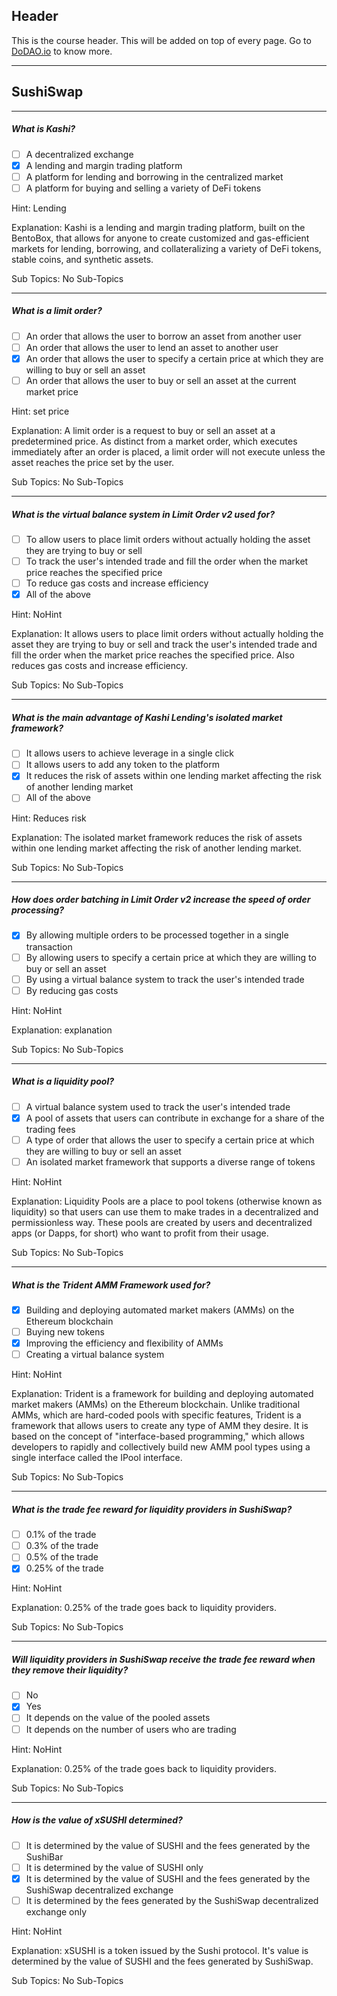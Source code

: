 ## Header
This is the course header. This will be added on top of every page. Go to [DoDAO.io](https://www.dodao.io) to know more.

 ---
 
 ## SushiSwap
 
 
---

##### What is Kashi?  

- [ ]  A decentralized exchange
- [x]  A lending and margin trading platform
- [ ]  A platform for lending and borrowing in the centralized market
- [ ]  A platform for buying and selling a variety of DeFi tokens
  
Hint: Lending
         
Explanation: Kashi is a lending and margin trading platform, built on the BentoBox, that allows for anyone to create customized and gas-efficient markets for lending, borrowing, and collateralizing a variety of DeFi tokens, stable coins, and synthetic assets.

Sub Topics: No Sub-Topics
 

---

##### What is a limit order?  

- [ ]  An order that allows the user to borrow an asset from another user
- [ ]  An order that allows the user to lend an asset to another user
- [x]  An order that allows the user to specify a certain price at which they are willing to buy or sell an asset
- [ ]  An order that allows the user to buy or sell an asset at the current market price
  
Hint: set price
         
Explanation: A limit order is a request to buy or sell an asset at a predetermined price. As distinct from a market order, which executes immediately after an order is placed, a limit order will not execute unless the asset reaches the price set by the user.

Sub Topics: No Sub-Topics
 

---

##### What is the virtual balance system in Limit Order v2 used for?  

- [ ]  To allow users to place limit orders without actually holding the asset they are trying to buy or sell
- [ ]  To track the user's intended trade and fill the order when the market price reaches the specified price
- [ ]  To reduce gas costs and increase efficiency
- [x]  All of the above
  
Hint: NoHint
         
Explanation: It allows users to place limit orders without actually holding the asset they are trying to buy or sell and track the user's intended trade and fill the order when the market price reaches the specified price. Also reduces gas costs and increase efficiency.

Sub Topics: No Sub-Topics
 

---

##### What is the main advantage of Kashi Lending's isolated market framework?  

- [ ]  It allows users to achieve leverage in a single click
- [ ]  It allows users to add any token to the platform
- [x]  It reduces the risk of assets within one lending market affecting the risk of another lending market
- [ ]  All of the above
  
Hint: Reduces risk
         
Explanation: The isolated market framework reduces the risk of assets within one lending market affecting the risk of another lending market.

Sub Topics: No Sub-Topics
 

---

##### How does order batching in Limit Order v2 increase the speed of order processing?  

- [x]  By allowing multiple orders to be processed together in a single transaction
- [ ]  By allowing users to specify a certain price at which they are willing to buy or sell an asset
- [ ]  By using a virtual balance system to track the user's intended trade
- [ ]  By reducing gas costs
  
Hint: NoHint
         
Explanation: explanation

Sub Topics: No Sub-Topics
 

---

##### What is a liquidity pool?  

- [ ]  A virtual balance system used to track the user's intended trade
- [x]  A pool of assets that users can contribute in exchange for a share of the trading fees
- [ ]  A type of order that allows the user to specify a certain price at which they are willing to buy or sell an asset
- [ ]  An isolated market framework that supports a diverse range of tokens
  
Hint: NoHint
         
Explanation: Liquidity Pools are a place to pool tokens (otherwise known as liquidity) so that users can use them to make trades in a decentralized and permissionless way. These pools are created by users and decentralized apps (or Dapps, for short) who want to profit from their usage.

Sub Topics: No Sub-Topics
 

---

##### What is the Trident AMM Framework used for?  

- [x]  Building and deploying automated market makers (AMMs) on the Ethereum blockchain
- [ ]  Buying new tokens
- [x]  Improving the efficiency and flexibility of AMMs
- [ ]  Creating a virtual balance system
  
Hint: NoHint
         
Explanation: Trident is a framework for building and deploying automated market makers (AMMs) on the Ethereum blockchain. Unlike traditional AMMs, which are hard-coded pools with specific features, Trident is a framework that allows users to create any type of AMM they desire. It is based on the concept of "interface-based programming," which allows developers to rapidly and collectively build new AMM pool types using a single interface called the IPool interface.

Sub Topics: No Sub-Topics
 

---

##### What is the trade fee reward for liquidity providers in SushiSwap?  

- [ ]  0.1% of the trade
- [ ]  0.3% of the trade
- [ ]  0.5% of the trade
- [x]  0.25% of the trade
  
Hint: NoHint
         
Explanation: 0.25% of the trade goes back to liquidity providers.

Sub Topics: No Sub-Topics
 

---

##### Will liquidity providers in SushiSwap receive the trade fee reward when they remove their liquidity?  

- [ ]  No
- [x]  Yes
- [ ]  It depends on the value of the pooled assets
- [ ]  It depends on the number of users who are trading
  
Hint: NoHint
         
Explanation: 0.25% of the trade goes back to liquidity providers.

Sub Topics: No Sub-Topics
 

---

##### How is the value of xSUSHI determined?  

- [ ]  It is determined by the value of SUSHI and the fees generated by the SushiBar
- [ ]  It is determined by the value of SUSHI only
- [x]  It is determined by the value of SUSHI and the fees generated by the SushiSwap decentralized exchange
- [ ]  It is determined by the fees generated by the SushiSwap decentralized exchange only
  
Hint: NoHint
         
Explanation: xSUSHI is a token issued by the Sushi protocol. It's value is determined by the value of SUSHI and the fees generated by SushiSwap.

Sub Topics: No Sub-Topics
 

